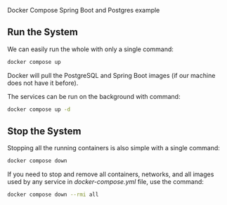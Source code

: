 Docker Compose Spring Boot and Postgres example

## Run the System

We can easily run the whole with only a single command:

```bash
docker compose up
```

Docker will pull the PostgreSQL and Spring Boot images (if our machine does not have it before).

The services can be run on the background with command:

```bash
docker compose up -d
```

## Stop the System

Stopping all the running containers is also simple with a single command:

```bash
docker compose down
```

If you need to stop and remove all containers, networks, and all images used by any service in <em>docker-compose.yml</em> file, use the command:

```bash
docker compose down --rmi all
```
